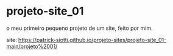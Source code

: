 # projeto-site_01
o meu primeiro pequeno projeto de um site, feito por mim.

site: https://patrick-siotti.github.io/projeto-sites/projeto-site_01-main/projeto%2001/
